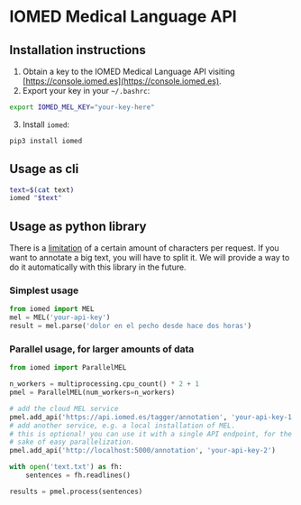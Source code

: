 IOMED Medical Language API
==========================

## Installation instructions

1. Obtain a key to the IOMED Medical Language API visiting [https://console.iomed.es](https://console.iomed.es).
2. Export your key in your `~/.bashrc`:

```bash
export IOMED_MEL_KEY="your-key-here"
```

3. Install `iomed`:

```bash
pip3 install iomed
```

## Usage as cli

```bash
text=$(cat text)
iomed "$text"
```

## Usage as python library

There is a [limitation](/pricing/#limits) of a certain amount of characters per request. If you want to annotate a big text, you will have to split it. We will provide a way to do it automatically with this library in the future.

### Simplest usage

```python
from iomed import MEL
mel = MEL('your-api-key')
result = mel.parse('dolor en el pecho desde hace dos horas')
```

### Parallel usage, for larger amounts of data

```python
from iomed import ParallelMEL

n_workers = multiprocessing.cpu_count() * 2 + 1
pmel = ParallelMEL(num_workers=n_workers)

# add the cloud MEL service
pmel.add_api('https://api.iomed.es/tagger/annotation', 'your-api-key-1')
# add another service, e.g. a local installation of MEL.
# this is optional! you can use it with a single API endpoint, for the
# sake of easy parallelization.
pmel.add_api('http://localhost:5000/annotation', 'your-api-key-2')

with open('text.txt') as fh:
    sentences = fh.readlines()

results = pmel.process(sentences)
```
